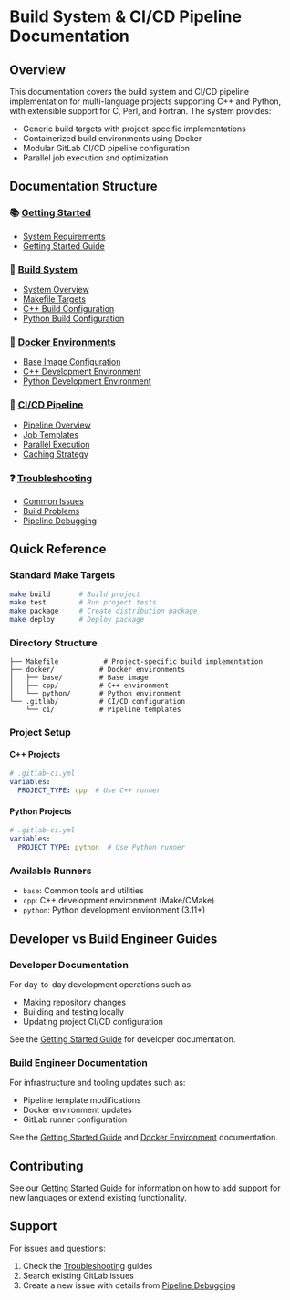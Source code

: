 # Build System & CI/CD Pipeline Documentation

## Overview

This documentation covers the build system and CI/CD pipeline implementation for multi-language projects supporting C++ and Python, with extensible support for C, Perl, and Fortran. The system provides:

- Generic build targets with project-specific implementations
- Containerized build environments using Docker
- Modular GitLab CI/CD pipeline configuration
- Parallel job execution and optimization

## Documentation Structure

### 📚 [Getting Started](getting-started/)
- [System Requirements](getting-started/requirements.md)
- [Getting Started Guide](getting-started/getting-started.md)

### 🔧 [Build System](build-system/)
- [System Overview](build-system/overview.md)
- [Makefile Targets](build-system/makefile-targets.md)
- [C++ Build Configuration](build-system/cpp-builds.md)
- [Python Build Configuration](build-system/python-builds.md)

### 🐳 [Docker Environments](docker/)
- [Base Image Configuration](docker/base-image.md)
- [C++ Development Environment](docker/cpp-environment.md)
- [Python Development Environment](docker/python-environment.md)

### 🔄 [CI/CD Pipeline](ci-cd/)
- [Pipeline Overview](ci-cd/pipeline-overview.md)
- [Job Templates](ci-cd/job-templates.md)
- [Parallel Execution](ci-cd/parallel-execution.md)
- [Caching Strategy](ci-cd/caching-strategy.md)

### ❓ [Troubleshooting](troubleshooting/)
- [Common Issues](troubleshooting/common-issues.md)
- [Build Problems](troubleshooting/build-problems.md)
- [Pipeline Debugging](troubleshooting/pipeline-debugging.md)

## Quick Reference

### Standard Make Targets
```bash
make build       # Build project
make test        # Run project tests
make package     # Create distribution package
make deploy      # Deploy package
```

### Directory Structure
```
├── Makefile           # Project-specific build implementation
├── docker/           # Docker environments
│   ├── base/         # Base image
│   ├── cpp/          # C++ environment
│   └── python/       # Python environment
└── .gitlab/          # CI/CD configuration
    └── ci/           # Pipeline templates
```

### Project Setup

#### C++ Projects
```yaml
# .gitlab-ci.yml
variables:
  PROJECT_TYPE: cpp  # Use C++ runner
```

#### Python Projects
```yaml
# .gitlab-ci.yml
variables:
  PROJECT_TYPE: python  # Use Python runner
```

### Available Runners
- `base`: Common tools and utilities
- `cpp`: C++ development environment (Make/CMake)
- `python`: Python development environment (3.11+)

## Developer vs Build Engineer Guides

### Developer Documentation
For day-to-day development operations such as:
- Making repository changes
- Building and testing locally
- Updating project CI/CD configuration

See the [Getting Started Guide](getting-started/getting-started.md#quick-start) for developer documentation.

### Build Engineer Documentation
For infrastructure and tooling updates such as:
- Pipeline template modifications
- Docker environment updates
- GitLab runner configuration

See the [Getting Started Guide](getting-started/getting-started.md#build-engineer-guide) and [Docker Environment](docker/base-image.md#build-engineer-setup) documentation.

## Contributing

See our [Getting Started Guide](getting-started/getting-started.md#developer-guide) for information on how to add support for new languages or extend existing functionality.

## Support

For issues and questions:
1. Check the [Troubleshooting](troubleshooting/) guides
2. Search existing GitLab issues
3. Create a new issue with details from [Pipeline Debugging](troubleshooting/pipeline-debugging.md)
